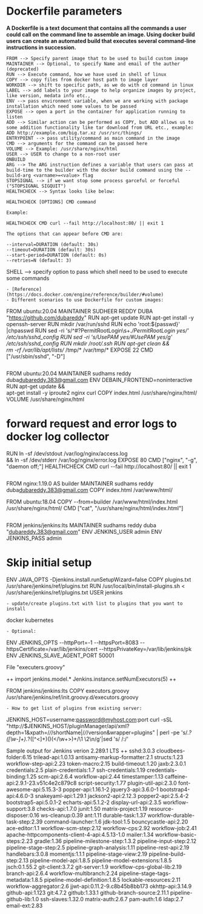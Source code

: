 # Dockerfile parameters
**A Dockerfile is a text document that contains all the commands a user could call on the command line to assemble an image. Using docker build users can create an automated build that executes several command-line instructions in succession.**
```
FROM --> Specify parent image that to be used to build custom image
MAINTAINER --> Optional, to specify Name and email of the auther (deprecated)
RUN --> Execute command, how we have used in shell of linux
COPY --> copy files from docker host path to image layer
WORKDIR --> shift to specific path, as we do with cd command in linux
LABEL --> add labels to your image to help organize images by project, like version, medata info etc.,
ENV --> pass environment variable, when we are working with package installation which need some values to be passed
EXPOSE --> open a port in the container for application running to listen
ADD --> Similar action can be performed as COPY, but ADD allows us to some addition functionality like tar download from URL etc., example: ADD http://example.com/big.tar.xz /usr/src/things/
ENTRYPOINT --> pass utility/command as main command in the image
CMD --> arguments for the command can be passed here
VOLUME --> Example: /usr/share/nginx/html
USER --> USER to change to a non-root user
ONBUILD
ARG --> The ARG instruction defines a variable that users can pass at build-time to the builder with the docker build command using the --build-arg <varname>=<value> flag
STOPSIGNAL --> if we want stop some process garceful or forceful ("STOPSIGNAL SIGQUIT")
HEALTHCHECK --> Syntax looks like below:

HEALTHCHECK [OPTIONS] CMD command

Example:

HEALTHCHECK CMD curl --fail http://localhost:80/ || exit 1

The options that can appear before CMD are:

--interval=DURATION (default: 30s)
--timeout=DURATION (default: 30s)
--start-period=DURATION (default: 0s)
--retries=N (default: 3)
```
SHELL --> specify option to pass which shell need to be used to execute some commands
```
- [Reference](https://docs.docker.com/engine/reference/builder/#volume)
- Different scenarios to use Dockerfile for custom images:

```
FROM ubuntu:20.04
MAINTAINER SUDHEER REDDY DUBA "https://github.com/dubareddy"
RUN apt-get update
RUN apt-get install -y openssh-server
RUN mkdir /var/run/sshd
RUN echo 'root:${passwd}' |chpasswd
RUN sed -ri 's/^#?PermitRootLogin\s+.*/PermitRootLogin yes/' /etc/ssh/sshd_config
RUN sed -ri 's/UsePAM yes/#UsePAM yes/g' /etc/ssh/sshd_config
RUN mkdir /root/.ssh
RUN apt-get clean && \
    rm -rf /var/lib/apt/lists/* /tmp/* /var/tmp/*
EXPOSE 22
CMD ["/usr/sbin/sshd", "-D"]
```
```
FROM ubuntu:20.04
MAINTAINER sudhams reddy duba<dubareddy.383@gmail.com>
ENV DEBAIN_FRONTEND=noninteractive
RUN apt-get update && \
    apt-get install -y iproute2 nginx curl
COPY index.html /usr/share/nginx/html/
VOLUME /usr/share/nginx/html
# forward request and error logs to docker log collector
RUN ln -sf /dev/stdout /var/log/nginx/access.log \
    && ln -sf /dev/stderr /var/log/nginx/error.log
EXPOSE 80
CMD ["nginx", "-g", "daemon off;"]
HEALTHCHECK CMD curl --fail http://localhost:80/ || exit 1
```
```
FROM nginx:1.19.0 AS builder
MAINTAINER sudhams reddy duba<dubareddy.383@gmail.com>
COPY index.html /var/www/html/

FROM ubuntu:18.04
COPY --from=builder /var/www/html/index.html /usr/share/nginx/html/
CMD ["cat", "/usr/share/nginx/html/index.html"]
```
```
FROM jenkins/jenkins:lts
MAINTAINER sudhams reddy duba "dubareddy.383@gmail.com"
ENV JENKINS_USER admin
ENV JENKINS_PASS admin
# Skip initial setup
ENV JAVA_OPTS -Djenkins.install.runSetupWizard=false
COPY  plugins.txt /usr/share/jenkins/ref/plugins.txt
RUN /usr/local/bin/install-plugins.sh < /usr/share/jenkins/ref/plugins.txt
USER jenkins
```
- update/create plugins.txt with list to plugins that you want to install
```
docker
kubernetes
```
- Optional:
```
ENV JENKINS_OPTS --httpPort=-1 --httpsPort=8083 --httpsCertificate=/var/lib/jenkins/cert --httpsPrivateKey=/var/lib/jenkins/pk
ENV JENKINS_SLAVE_AGENT_PORT 50001

File "executers.groovy"

++
import jenkins.model.*
Jenkins.instance.setNumExecutors(5)
++

FROM jenkins/jenkins:lts
COPY executors.groovy /usr/share/jenkins/ref/init.groovy.d/executors.groovy
```
- How to get list of plugins from existing server:
```
JENKINS_HOST=username:password@myhost.com:port
curl -sSL "http://$JENKINS_HOST/pluginManager/api/xml?depth=1&xpath=/*/*/shortName|/*/*/version&wrapper=plugins" | perl -pe 's/.*?<shortName>([\w-]+).*?<version>([^<]+)()(<\/\w+>)+/\1 \2\n/g'|sed 's/ /:/'

Sample output for Jenkins verion 2.289.1 LTS
++
sshd:3.0.3
cloudbees-folder:6.15
trilead-api:1.0.13
antisamy-markup-formatter:2.1
structs:1.23
workflow-step-api:2.23
token-macro:2.15
build-timeout:1.20
jaxb:2.3.0.1
credentials:2.5
plain-credentials:1.7
ssh-credentials:1.19
credentials-binding:1.25
scm-api:2.6.4
workflow-api:2.44
timestamper:1.13
caffeine-api:2.9.1-23.v51c4e2c879c8
script-security:1.77
plugin-util-api:2.3.0
font-awesome-api:5.15.3-3
popper-api:1.16.1-2
jquery3-api:3.6.0-1
bootstrap4-api:4.6.0-3
snakeyaml-api:1.29.1
jackson2-api:2.12.3
popper2-api:2.5.4-2
bootstrap5-api:5.0.1-2
echarts-api:5.1.2-2
display-url-api:2.3.5
workflow-support:3.8
checks-api:1.7.0
junit:1.50
matrix-project:1.19
resource-disposer:0.16
ws-cleanup:0.39
ant:1.11
durable-task:1.37
workflow-durable-task-step:2.39
command-launcher:1.6
jdk-tool:1.5
bouncycastle-api:2.20
ace-editor:1.1
workflow-scm-step:2.12
workflow-cps:2.92
workflow-job:2.41
apache-httpcomponents-client-4-api:4.5.13-1.0
mailer:1.34
workflow-basic-steps:2.23
gradle:1.36
pipeline-milestone-step:1.3.2
pipeline-input-step:2.12
pipeline-stage-step:2.5
pipeline-graph-analysis:1.11
pipeline-rest-api:2.19
handlebars:3.0.8
momentjs:1.1.1
pipeline-stage-view:2.19
pipeline-build-step:2.13
pipeline-model-api:1.8.5
pipeline-model-extensions:1.8.5
jsch:0.1.55.2
git-client:3.7.2
git-server:1.9
workflow-cps-global-lib:2.19
branch-api:2.6.4
workflow-multibranch:2.24
pipeline-stage-tags-metadata:1.8.5
pipeline-model-definition:1.8.5
lockable-resources:2.11
workflow-aggregator:2.6
jjwt-api:0.11.2-9.c8b45b8bb173
okhttp-api:3.14.9
github-api:1.123
git:4.7.2
github:1.33.1
github-branch-source:2.11.1
pipeline-github-lib:1.0
ssh-slaves:1.32.0
matrix-auth:2.6.7
pam-auth:1.6
ldap:2.7
email-ext:2.83
```
